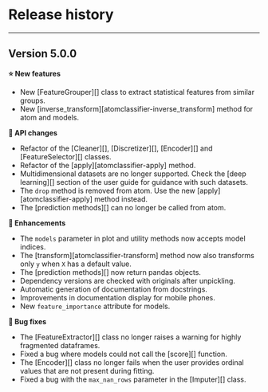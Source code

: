 # Release history
-----------------

<a name="v500"></a>
## Version 5.0.0

**:star: New features**

* New [FeatureGrouper][] class to extract statistical features from
  similar groups.
* New [inverse_transform][atomclassifier-inverse_transform] method for
  atom and models.

**:pencil: API changes**

* Refactor of the [Cleaner][], [Discretizer][], [Encoder][] and [FeatureSelector][]
  classes.
* Refactor of the [apply][atomclassifier-apply] method.
* Multidimensional datasets are no longer supported. Check the [deep learning][]
  section of the user guide for guidance with such datasets.
* The `drop` method is removed from atom. Use the new [apply][atomclassifier-apply]
  method instead.
* The [prediction methods][] can no longer be called from atom.

**:rocket: Enhancements**

* The `models` parameter in plot and utility methods now accepts model indices.
* The [transform][atomclassifier-transform] method now also transforms
  only `y` when `X` has a default value.
* The [prediction methods][] now return pandas objects.
* Dependency versions are checked with originals after unpickling.
* Automatic generation of documentation from docstrings.
* Improvements in documentation display for mobile phones.
* New `feature_importance` attribute for models.

**:bug: Bug fixes**

* The [FeatureExtractor][] class no longer raises a warning for highly
  fragmented dataframes.
* Fixed a bug where models could not call the [score][] function.
* The [Encoder][] class no longer fails when the user provides ordinal
  values that are not present during fitting.
* Fixed a bug with the `max_nan_rows` parameter in the [Imputer][] class.
